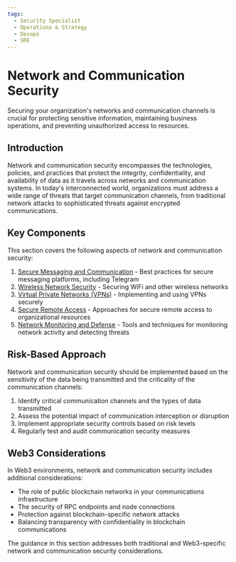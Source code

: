 ```yaml
---
tags:
  - Security Specialist
  - Operations & Strategy
  - Devops
  - SRE
---
```


# Network and Communication Security

Securing your organization's networks and communication channels is crucial for protecting sensitive information, maintaining business operations, and preventing unauthorized access to resources.

## Introduction

Network and communication security encompasses the technologies, policies, and practices that protect the integrity, confidentiality, and availability of data as it travels across networks and communication systems. In today's interconnected world, organizations must address a wide range of threats that target communication channels, from traditional network attacks to sophisticated threats against encrypted communications.

## Key Components

This section covers the following aspects of network and communication security:

1. [Secure Messaging and Communication](./telegram.md) - Best practices for secure messaging platforms, including Telegram
2. [Wireless Network Security](./wireless-security.md) - Securing WiFi and other wireless networks
3. [Virtual Private Networks (VPNs)](./vpn-security.md) - Implementing and using VPNs securely
4. [Secure Remote Access](./remote-access.md) - Approaches for secure remote access to organizational resources
5. [Network Monitoring and Defense](./network-monitoring.md) - Tools and techniques for monitoring network activity and detecting threats

## Risk-Based Approach

Network and communication security should be implemented based on the sensitivity of the data being transmitted and the criticality of the communication channels:

1. Identify critical communication channels and the types of data transmitted
2. Assess the potential impact of communication interception or disruption
3. Implement appropriate security controls based on risk levels
4. Regularly test and audit communication security measures

## Web3 Considerations

In Web3 environments, network and communication security includes additional considerations:

- The role of public blockchain networks in your communications infrastructure
- The security of RPC endpoints and node connections
- Protection against blockchain-specific network attacks
- Balancing transparency with confidentiality in blockchain communications

The guidance in this section addresses both traditional and Web3-specific network and communication security considerations.
